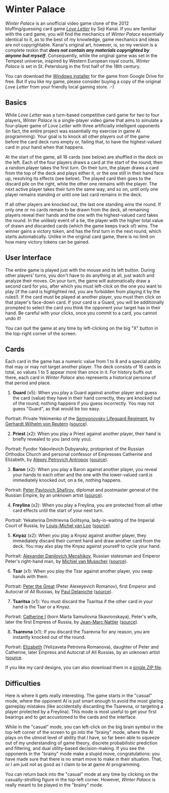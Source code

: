 ﻿# Winter Palace
*Winter Palace* is an unofficial video game clone of the 2012 bluffing/guessing card game *[Love Letter](https://www.alderac.com/tempest/love-letter/)* by Seji Kanai. If you are familiar with the card game, you will find the mechanics of *Winter Palace* essentially identical to it, as to the best of my knowledge, game mechanics and ideas are not copyrightable. Kanai's original art, however, is, so my version is a complete reskin that ***does not contain any materials copyrighted by anyone but myself***. Consequently, while the original game was set in the Tempest universe, inspired by Western European royal courts, *Winter Palace* is set in St. Petersburg in the first half of the 18th century.

You can download the [Windows installer](https://drive.google.com/open?id=1oHcPQ6AoOIXQUOGxQrMGoR9Ef1nuP0NK) for the game from Google Drive for free. But if you like my game, please consider buying a copy of the original *Love Letter* from your friendly local gaming store. :-)

## Basics
While *Love Letter* was a turn-based competitive card game for two to four players, *Winter Palace* is a single-player video game that aims to simulate a four-player game of *Love Letter* with three artificially intelligent opponents (in fact, the entire project was essentially my exercise in game AI programming). Your goal is to knock all other players out of the game before the card deck runs empty or, failing that, to have the highest-valued card in your hand when that happens.

At the start of the game, all 16 cards (see below) are shuffled in the deck on the left. Each of the four players draws a card at the start of the round, then a random player takes the first turn. On their turn, the player draws a card from the top of the deck and plays either it, or the one still in their hand face up, resolving its effects (see below). The played card then goes to the discard pile on the right, while the other one remains with the player. The next active player takes their turn the same way, and so on, until only one player remains standing or until one last card remains in the deck.

If all other players are knocked out, the last one standing wins the round. If only one or no cards remain to be drawn from the deck, all remaining players reveal their hands and the one with the highest-valued card takes the round. In the unlikely event of a tie, the player with the higher total value of drawn and discarded cards (which the game keeps track of) wins. The winner gains a victory token, and has the first turn in the next round, which starts automatically. Unlike in the original card game, there is no limit on how many victory tokens can be gained.

## User Interface
The entire game is played just with the mouse and its left button. During other players' turns, you don't have to do anything at all, just watch and analyze their moves. On your turn, the game will automatically draw a second card for you, after which you must left-click on the one you want to play (if the card is highlighted red, you are forbidden from playing it by the rules!). If the card must be played at another player, you must then click on that player's face-down card. If your card is a Guard, you will be additionally prompted to select the card you think the opponent your target has in their hand. Be careful with your clicks, once you commit to a card, you cannot undo it!

You can quit the game at any time by left-clicking on the big "X" button in the top-right corner of the screen.

## Cards
Each card in the game has a numeric value from 1 to 8 and a special ability that may or may not target another player. The deck consists of 16 cards in total, so values 1 to 5 appear more than once in it. For history buffs out there, each card in *Winter Palace* also represents a historical persona of that period and place.

1. **Guard** (x5): When you play a Guard against another player and guess the card (value) they have in their hand correctly, they are knocked out of the round; nothing happens if you guess incorrectly. You may not guess "Guard", as that would be too easy.

 Portrait: Private Yekimenko of the [Semyonovsky Lifeguard Regiment](https://en.wikipedia.org/wiki/Semyonovsky_Regiment), by [Gerhardt Wilhelm von Reutern](https://en.wikipedia.org/wiki/Gerhardt_Wilhelm_von_Reutern) ([source](https://commons.wikimedia.org/wiki/File:Рядовой_лейб-гвардии_Семёновского_полка_Екименко,_1832_г.jpg)).

2. **Priest** (x2): When you play a Priest against another player, their hand is briefly revealed to you (and only you).

 Portrait: Fyodor Yakovlevich Dubyansky, protopriest of the Russian Orthodox Church and personal confessor of Empresses Catherine and Elizabeth, by [Alexey Petrovich Antropov](https://en.wikipedia.org/wiki/Aleksey_Antropov) ([source](https://commons.wikimedia.org/wiki/File:Portrait_of_Father_Fyodor_Dubyansky.jpg)).

3. **Baron** (x2): When you play a Baron against another player, you reveal your hands to each other and the one with the lower-valued card is immediately knocked out; on a tie, nothing happens.

 Portrait: [Peter Pavlovich Shafirov](https://en.wikipedia.org/wiki/Peter_Shafirov), diplomat and postmaster general of the Russian Empire, by an unknown artist ([source](https://commons.wikimedia.org/wiki/File:Shafirov.jpg)).

4. **Freylina** (x2): When you play a Freylina, you are protected from all other card effects until the start of your next turn.

 Portrait: Yekaterina Dmitrievna Golitsyna, lady-in-waiting of the Imperial Court of Russia, by [Louis-Michel van Loo](https://en.wikipedia.org/wiki/Louis-Michel_van_Loo) ([source](https://commons.wikimedia.org/wiki/File:Louis-Michel_van_Loo_Princess_Ekaterina_Dmitrievna_Golitsyna.jpg)).

5. **Knyaz** (x2): When you play a Knyaz against another player, they immediately discard their current hand and draw another card from the deck. You may also play the Knyaz against yourself to cycle your hand.

 Portrait: [Alexander Danilovich Menshikov](https://en.wikipedia.org/wiki/Alexander_Danilovich_Menshikov), Russian statesman and Emperor Peter's right-hand man, by [Michiel van Musscher](https://en.wikipedia.org/wiki/Michiel_van_Musscher) ([source](https://commons.wikimedia.org/wiki/File:Menshikov_1698_01.jpg)).

6. **Tsar** (x1): When you play the Tsar against another player, you swap hands with them.

 Portrait: [Peter the Great](https://en.wikipedia.org/wiki/Peter_the_Great) (Peter Alexeyevich Romanov), first Emperor and Autocrat of All Russias, by [Paul Delaroche](https://en.wikipedia.org/wiki/Paul_Delaroche) ([source](https://commons.wikimedia.org/wiki/File:Peter_der-Grosse_1838.jpg)).

7. **Tsaritsa** (x1): You must discard the Tsaritsa if the other card in your hand is the Tsar or a Knyaz.

 Portrait: [Catherine I](https://en.wikipedia.org/wiki/Catherine_I_of_Russia) (born Marta Samuilovna Skavronskaya), Peter's wife, later the first Empress of Russia, by [Jean-Marc Nattier](https://en.wikipedia.org/wiki/Jean-Marc_Nattier) ([source](https://commons.wikimedia.org/wiki/File:Catherine_I_of_Russia_by_Nattier.jpg)).

8. **Tsarevna** (x1): If you discard the Tsarevna for any reason, you are instantly knocked out of the round.

 Portrait: [Elizabeth](https://en.wikipedia.org/wiki/Elizabeth_of_Russia) (Yelizaveta Petrovna Romanova), daughter of Peter and Catherine, later Empress and Autocrat of All Russias, by an unknown artist ([source](https://commons.wikimedia.org/wiki/File:Elizabeth_of_Russia_(Rostov_museum\).jpeg)).

If you like my card designs, you can also download them in a [single ZIP file](https://drive.google.com/open?id=1shBgYLNqtjkUHKxYrGRBY-0yrPAqrnBN).

## Difficulties
Here is where it gets really interesting. The game starts in the "casual" mode, where the opponent AI is just smart enough to avoid the most glaring gameplay mistakes (like accidentally discarding the Tsarevna, or targeting a player protected by a Freylina). This mode is most useful to get your first bearings and to get accustomed to the cards and the interface.

While in the "casual" mode, you can left-click on the big brain symbol in the top-left corner of the screen to go into the "brainy" mode, where the AI plays on the utmost level of ability that I have, so far been able to squeeze out of my understanding of game theory, discrete probabilistic prediction and filtering, and dual utility-based decision-making. If you see the opponents in the "brainy" mode make a stupid move, congratulations: you have made sure that there is no smart move to make in their situation. That, or I am just not as good as I claim to be at game AI programming.

You can return back into the "casual" mode at any time by clicking on the casually-strolling figure in the top-left corner. However, *Winter Palace* is really meant to be played in the "brainy" mode.